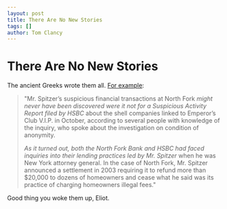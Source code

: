 ```yaml
---
layout: post
title: There Are No New Stories
tags: []
author: Tom Clancy
---
```


# There Are No New Stories

The ancient Greeks wrote them all. <a href="http://www.nytimes.com/2008/03/13/nyregion/13legal.html?hp" target="_blank">For example</a>:
<blockquote>"Mr. Spitzer’s suspicious financial transactions at North Fork <em>might never have been discovered were it not for a Suspicious Activity Report filed by HSBC</em> about the shell companies linked to Emperor’s Club V.I.P. in October, according to several people with knowledge of the inquiry, who spoke about the investigation on condition of anonymity.

<em>As it turned out, both the North Fork Bank and HSBC had faced inquiries into their lending practices led by Mr. Spitzer</em> when he was New York attorney general. In the case of North Fork, Mr. Spitzer announced a settlement in 2003 requiring it to refund more than $20,000 to dozens of homeowners and cease what he said was its practice of charging homeowners illegal fees."</blockquote>
Good thing you woke them up, Eliot.
